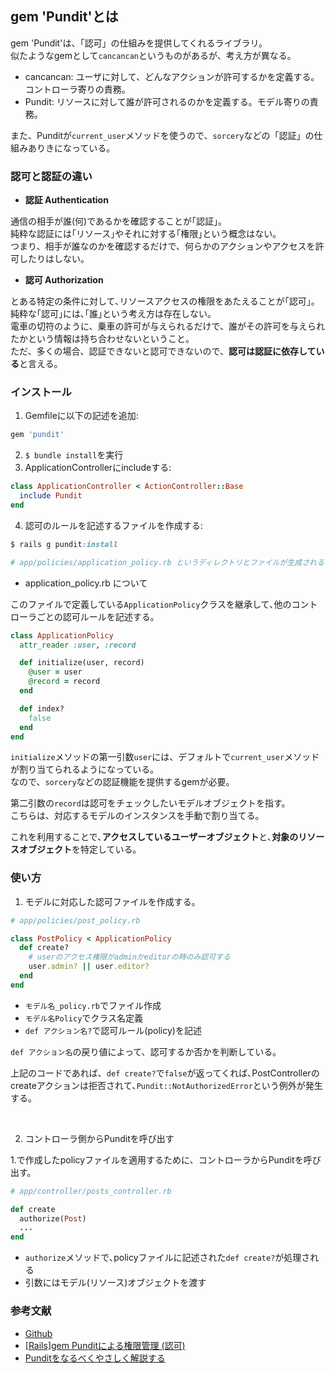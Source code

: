 ## gem 'Pundit'とは
gem 'Pundit'は、「認可」の仕組みを提供してくれるライブラリ。<br/>
似たようなgemとして`cancancan`というものがあるが、考え方が異なる。<br/>
- cancancan: ユーザに対して、どんなアクションが許可するかを定義する。コントローラ寄りの責務。
- Pundit: リソースに対して誰が許可されるのかを定義する。モデル寄りの責務。
  
また、Punditが`current_user`メソッドを使うので、`sorcery`などの「認証」の仕組みありきになっている。

### 認可と認証の違い
- **認証 Authentication**
  
通信の相手が誰(何)であるかを確認することが｢認証｣。<br/>
純粋な認証には｢リソース｣やそれに対する｢権限｣という概念はない｡<br/>
つまり、相手が誰なのかを確認するだけで、何らかのアクションやアクセスを許可したりはしない。


- **認可 Authorization**
  
とある特定の条件に対して､リソースアクセスの権限をあたえることが｢認可｣。<br/>
純粋な｢認可｣には､｢誰｣という考え方は存在しない。<br/>
電車の切符のように、乗車の許可が与えられるだけで、誰がその許可を与えられたかという情報は持ち合わせないということ。<br/>
ただ、多くの場合、認証できないと認可できないので、**認可は認証に依存している**と言える。

### インストール
1. Gemfileに以下の記述を追加:
```ruby
gem 'pundit'
```

2. `$ bundle install`を実行
3. ApplicationControllerにincludeする:
```ruby
class ApplicationController < ActionController::Base
  include Pundit
end
```
4. 認可のルールを記述するファイルを作成する:
```ruby
$ rails g pundit:install

# app/policies/application_policy.rb というディレクトリとファイルが生成される
```

- application_policy.rb について
  
このファイルで定義している`ApplicationPolicy`クラスを継承して､他のコントローラごとの認可ルールを記述する｡
```ruby
class ApplicationPolicy
  attr_reader :user, :record

  def initialize(user, record)
    @user = user
    @record = record
  end

  def index?
    false
  end
end
```

`initialize`メソッドの第一引数`user`には、デフォルトで`current_user`メソッドが割り当てられるようになっている｡<br/>
なので、`sorcery`などの認証機能を提供するgemが必要。<br/>

第二引数の`record`は認可をチェックしたいモデルオブジェクトを指す。<br/>
こちらは、対応するモデルのインスタンスを手動で割り当てる。

これを利用することで､**アクセスしているユーザーオブジェクト**と､**対象のリソースオブジェクト**を特定している｡

### 使い方
1. モデルに対応した認可ファイルを作成する。
```ruby
# app/policies/post_policy.rb

class PostPolicy < ApplicationPolicy
  def create?
    # userのアクセス権限がadminかeditorの時のみ認可する
    user.admin? || user.editor?
  end
end
```
- `モデル名_policy.rb`でファイル作成
- `モデル名Policy`でクラス名定義
- `def アクション名?`で認可ルール(policy)を記述

`def アクション名`の戻り値によって、認可するか否かを判断している｡


上記のコードであれば、`def create?`で`false`が返ってくれば､PostControllerのcreateアクションは拒否されて､`Pundit::NotAuthorizedError`という例外が発生する｡

<br/>

2. コントローラ側からPunditを呼び出す

1.で作成したpolicyファイルを適用するために、コントローラからPunditを呼び出す。
```ruby
# app/controller/posts_controller.rb

def create
  authorize(Post)
  ...
end
```
- `authorize`メソッドで､policyファイルに記述された`def create?`が処理される
- 引数にはモデル(リソース)オブジェクトを渡す

### 参考文献
- [Github](https://github.com/varvet/pundit)
- [[Rails]gem Punditによる権限管理 (認可)](https://zenn.dev/yusuke_docha/articles/7b4b2f3f1bb203)
- [Punditをなるべくやさしく解説する](https://qiita.com/yutaro50/items/52484b7ae4ca87aa99a2)
